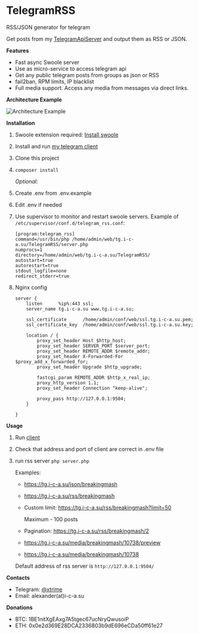 # TelegramRSS
RSS/JSON generator for telegram

Get posts from my [TelegramApiServer](https://github.com/xtrime-ru/TelegramApiServer) and output them as RSS or JSON.

**Features**
* Fast async Swoole server
* Use as micro-service to access telegram api
* Get any public telegram posts from groups as json or RSS
* fail2ban, RPM limits, IP blacklist
* Full media support. Access any media from messages via direct links.

**Architecture Example**

![Architecture Example](https://hsto.org/webt/j-/ob/ky/j-obkye1dv68ngsrgi12qevutra.png)

**Installation**
 
1. Swoole extension required: [Install swoole](https://github.com/swoole/swoole-src#%EF%B8%8F-installation)
1. Install and run [my telegram client](https://github.com/xtrime-ru/TelegramSwooleClient)
1. Clone this project
1. `composer install`
   
    _Optional:_
1. Create .env from .env.example
1. Edit .env if needed
1. Use supervisor to monitor and restart swoole servers. Example of `/etc/supervisor/conf.d/telegram_rss.conf`: 
     ```
    [program:telegram_rss]
    command=/usr/bin/php /home/admin/web/tg.i-c-a.su/TelegramRSS/server.php
    numprocs=1
    directory=/home/admin/web/tg.i-c-a.su/TelegramRSS/
    autostart=true
    autorestart=true
    stdout_logfile=none
    redirect_stderr=true
     ```
1. Nginx config     
    ```
    server {
        listen      %ip%:443 ssl;
        server_name tg.i-c-a.su www.tg.i-c-a.su;
    
        ssl_certificate      /home/admin/conf/web/ssl.tg.i-c-a.su.pem;
        ssl_certificate_key  /home/admin/conf/web/ssl.tg.i-c-a.su.key;
    
        location / {
            proxy_set_header Host $http_host;
            proxy_set_header SERVER_PORT $server_port;
            proxy_set_header REMOTE_ADDR $remote_addr;
            proxy_set_header X-Forwarded-For $proxy_add_x_forwarded_for;
            proxy_set_header Upgrade $http_upgrade;
    
            fastcgi_param REMOTE_ADDR $http_x_real_ip;
            proxy_http_version 1.1;
            proxy_set_header Connection "keep-alive";
    
            proxy_pass http://127.0.0.1:9504;
        }
    
    }
    
     ```
  
**Usage**
1. Run [client](https://github.com/xtrime-ru/TelegramSwooleClient) 
1. Check that address and port of client are correct in .env file
1. run rss server `php server.php`

    Examples:
    
    * https://tg.i-c-a.su/json/breakingmash
    * https://tg.i-c-a.su/rss/breakingmash
    * Custom limit: https://tg.i-c-a.su/rss/breakingmash?limit=50 
      
      Maximum - 100 posts
    * Pagination: https://tg.i-c-a.su/rss/breakingmash/2
    * https://tg.i-c-a.su/media/breakingmash/10738/preview
    * https://tg.i-c-a.su/media/breakingmash/10738
    
    Default address of rss server is `http://127.0.0.1:9504/`
    
**Contacts**

* Telegram: [@xtrime](tg://resolve?domain=xtrime)
* Email: alexander(at)i-c-a.su

**Donations**

* BTC: 1BE1nitXgEAxg7A5tgec67ucNryQwusoiP
* ETH: 0x0e2d369E28DCA2336803b9dE696eCDa50ff61e27
